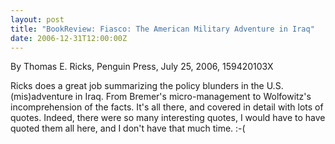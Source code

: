 ```yaml
---
layout: post
title: "BookReview: Fiasco: The American Military Adventure in Iraq"
date: 2006-12-31T12:00:00Z
---
```

By Thomas E. Ricks, Penguin Press, July 25, 2006, 159420103X

Ricks does a great job summarizing the policy blunders in the
U.S. (mis)adventure in Iraq.  From Bremer's micro-management to
Wolfowitz's incomprehension of the facts.  It's all there, and covered
in detail with lots of quotes.  Indeed, there were so many interesting
quotes, I would have to have quoted them all here, and I don't have
that much time. :-(


